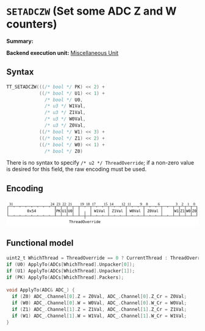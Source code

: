 # `SETADCZW` (Set some ADC Z and W counters)

**Summary:**

**Backend execution unit:** [Miscellaneous Unit](MiscellaneousUnit.md)

## Syntax

```c
TT_SETADCZW(((/* bool */ PK) << 2) +
            ((/* bool */ U1) << 1) +
              /* bool */ U0,
              /* u3 */ W1Val,
              /* u3 */ Z1Val,
              /* u3 */ W0Val,
              /* u3 */ Z0Val,
            ((/* bool */ W1) << 3) +
            ((/* bool */ Z1) << 2) +
            ((/* bool */ W0) << 1) +
              /* bool */ Z0)
```

There is no syntax to specify `/* u2 */ ThreadOverride`; if a non-zero value is desired for this field, the raw encoding must be used.

## Encoding

![](../../../Diagrams/Out/Bits32_SETADCZW.svg)

## Functional model

```c
uint2_t WhichThread = ThreadOverride == 0 ? CurrentThread : ThreadOverride - 1;
if (U0) ApplyTo(ADCs[WhichThread].Unpacker[0]);
if (U1) ApplyTo(ADCs[WhichThread].Unpacker[1]);
if (PK) ApplyTo(ADCs[WhichThread].Packers);

void ApplyTo(ADC& ADC_) {
  if (Z0) ADC_.Channel[0].Z = Z0Val, ADC_.Channel[0].Z_Cr = Z0Val;
  if (W0) ADC_.Channel[0].W = W0Val, ADC_.Channel[0].W_Cr = W0Val;
  if (Z1) ADC_.Channel[1].Z = Z1Val, ADC_.Channel[1].Z_Cr = Z1Val;
  if (W1) ADC_.Channel[1].W = W1Val, ADC_.Channel[1].W_Cr = W1Val;
}
```
